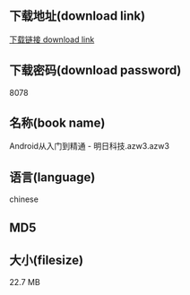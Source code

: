 ## 下载地址(download link)
[下载链接 download link](https://voluble-croquembouche-d321dc.netlify.app/?s=Android%E4%BB%8E%E5%85%A5%E9%97%A8%E5%88%B0%E7%B2%BE%E9%80%9A+-+%E6%98%8E%E6%97%A5%E7%A7%91%E6%8A%80.azw3)

## 下载密码(download password)
8078

## 名称(book name)
Android从入门到精通 - 明日科技.azw3.azw3

## 语言(language)
chinese

## MD5


## 大小(filesize)
22.7 MB
